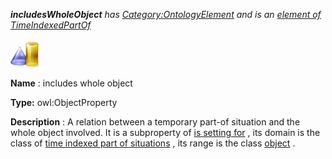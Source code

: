 ___includesWholeObject__ 
 has
 [Category:OntologyElement](../../Category/OntologyElement "Category:OntologyElement") 
 and is an
 [element of](../../Property/ElementOf "Property:ElementOf") 
[TimeIndexedPartOf](../../Submissions/TimeIndexedPartOf "Submissions:TimeIndexedPartOf")_




  





[![ObjectProperty](../public/images/thumb/c/c3/ObjectProperty.gif/45px-ObjectProperty.gif)](../../Image/ObjectProperty.gif "ObjectProperty")


__Name__ 
 : includes whole object
 



__Type:__ 
 owl:ObjectProperty
 



__Description__ 
 : A relation between a temporary part-of situation and the whole object involved. It is a subproperty of
 [is setting for](../../Submissions/Situation/isSettingFor "Submissions:Situation/isSettingFor") 
 , its domain is the class of
 [time indexed part of situations](../../Submissions/TimeIndexedPartOf "Submissions:TimeIndexedPartOf/TimeIndexedPartOf") 
 , its range is the class
 [object](../../Image/ObjectProperty.gif "Submissions:TimeIndexedPartOf/Object") 
 .